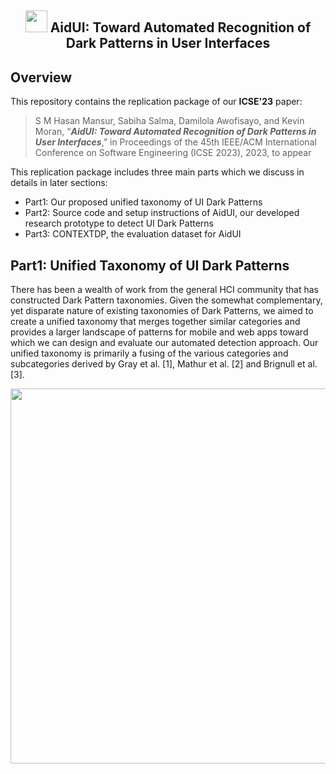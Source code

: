 <h2 align="center"> <img src="" width="35"> AidUI: Toward Automated Recognition of Dark Patterns in User Interfaces </h2>

## Overview
This repository contains the replication package of our **ICSE'23** paper:
> S M Hasan Mansur, Sabiha Salma, Damilola Awofisayo, and Kevin Moran, “_**AidUI: Toward Automated Recognition of Dark Patterns in User Interfaces**_,” in Proceedings of the 45th IEEE/ACM International Conference on Software Engineering (ICSE 2023), 2023, to appear

This replication package includes three main parts which we discuss in details in later sections: 
- Part1: Our proposed unified taxonomy of UI Dark Patterns 
- Part2: Source code and setup instructions of AidUI, our developed research prototype to detect UI Dark Patterns
- Part3: CONTEXTDP, the evaluation dataset for AidUI

## Part1: Unified Taxonomy of UI Dark Patterns
There has been a wealth of work from the general HCI community that has constructed Dark Pattern taxonomies. Given the somewhat complementary, yet disparate nature of existing taxonomies of Dark Patterns, we aimed to create a unified taxonomy that merges together similar categories and provides a larger landscape of patterns for mobile and web apps toward which we can design and evaluate our automated detection approach. Our unified taxonomy is primarily a fusing of the various categories and subcategories derived by Gray et al. [1], Mathur et al. [2] and Brignull et al. [3]. 

<p align="center"> <img src="https://dl.dropboxusercontent.com/s/gg84imhpleb38cv/Burt-Overview.png?dl=0" width="600"></p>




<!-- # AidUI (Automatically Identifying Dark Patterns in UI)
This is the repository of project AidUI.
- List of examples and patterns for different DP categories: https://docs.google.com/spreadsheets/d/1Sgu1o4aSdxa9QMJCU8yNJtVo0X7A8zRf/edit?usp=sharing&ouid=104998694462888676969&rtpof=true&sd=true
- AidUI implementation source code: https://anonymous.4open.science/r/AidUI-ICSE2023/
- Evaluation Dataset for AidUI: https://anonymous.4open.science/r/AidUI-ICSE2023/evaluation/evaluation_dataset/
- Visual Cue Detection Model Notebooks: https://anonymous.4open.science/r/AidUI-ICSE2023/object_detection/object_detection_frcnn_mscoco_boilerplate/
- Training dataset for Visual Cue Detection model: https://drive.google.com/file/d/1UIJIcZCAXeltrsyS63Wu55IcMLTJv3-X/view?usp=sharing


**Directory structure of AidUI major components:**
```bash
├── DLDarkPatterns
│   ├── UIED (UI area(text/non text) extraction)
|   |
│   ├── object_detetion
│   │   ├── object_detection_frcnn_mscoco_boilerplate
│   │   ├── synthetic_data_generation
|   |
│   ├── text_analysis
│   │   ├── pattern_matching
│   │   
│   ├── visual_analysis
│   │   ├── histogram_analysis
|   |
│   ├── spatial_analysis
│   │   ├── size_analysis
│   │   ├── proximity_analysis
|   |
│   ├── dp_resolver
```
 -->
